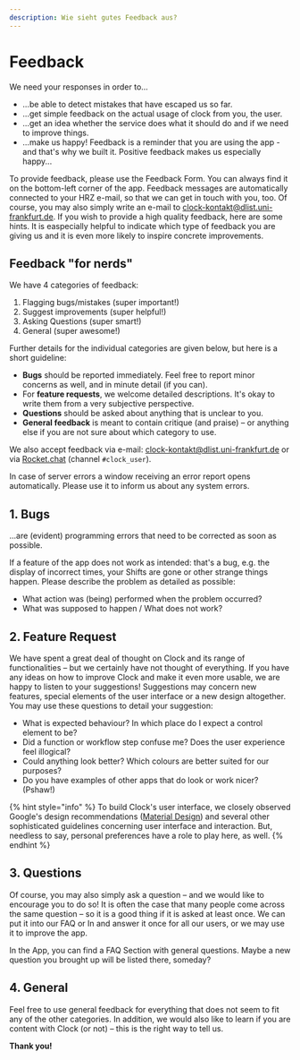 ```yaml
---
description: Wie sieht gutes Feedback aus?
---
```


# Feedback

We need your responses in order to...

- ...be able to detect mistakes that have escaped us so far.
- ...get simple feedback on the actual usage of clock from you, the user.
- ...get an idea whether the service does what it should do and if we need to improve things.
- ...make us happy! Feedback is a reminder that you are using the app - and that's why we built it. Positive feedback makes us especially happy...

To provide feedback, please use the Feedback Form. You can always find it on the bottom-left corner of the app. Feedback messages are automatically connected to your HRZ e-mail, so that we can get in touch with you, too.
Of course, you may also simply write an e-mail to [clock-kontakt@dlist.uni-frankfurt.de](mailto:clock-kontakt@dlist.uni-frankfurt.de).
If you wish to provide a high quality feedback, here are some hints. It is easpecially helpful to indicate which type of feedback you are giving us and it is even more likely to inspire concrete improvements.

## Feedback "for nerds"

We have 4 categories of feedback:

1. Flagging bugs/mistakes (super important!)
2. Suggest improvements (super helpful!)
3. Asking Questions (super smart!)
4. General (super awesome!)

Further details for the individual categories are given below, but here is a short guideline:

- **Bugs** should be reported immediately. Feel free to report minor concerns as well, and in minute detail (if you can).
- For **feature requests**, we welcome detailed descriptions. It's okay to write them from a very subjective perspective.
- **Questions** should be asked about anything that is unclear to you.
- **General feedback** is meant to contain critique (and praise) – or anything else if you are not sure about which category to use.

We also accept feedback via e-mail: [clock-kontakt@dlist.uni-frankfurt.de](mailto:clock-kontakt@dlist.uni-frankfurt.de) or via [Rocket.chat](https://chat.studiumdigitale.uni-frankfurt.de/channel/clock_user) (channel `#clock_user`).

In case of server errors a window receiving an error report opens automatically. Please use it to inform us about any system errors.

## 1. Bugs

...are (evident) programming errors that need to be corrected as soon as possible.

If a feature of the app does not work as intended: that's a bug, e.g. the display of incorrect times, your Shifts are gone or other strange things happen.
Please describe the problem as detailed as possible:

- What action was (being) performed when the problem occurred?
- What was supposed to happen / What does not work?

## 2. Feature Request

We have spent a great deal of thought on Clock and its range of functionalities – but we certainly have not thought of everything.
If you have any ideas on how to improve Clock and make it even more usable, we are happy to listen to your suggestions! Suggestions may concern new features, special elements of the user interface or a new design altogether. You may use these questions to detail your suggestion:

- What is expected behaviour? In which place do I expect a control element to be?
- Did a function or workflow step confuse me? Does the user experience feel illogical?
- Could anything look better? Which colours are better suited for our purposes?
- Do you have examples of other apps that do look or work nicer? (Pshaw!)

{% hint style="info" %} To build Clock's user interface, we closely observed Google's design recommendations \([Material Design](https://github.com/ClockGU/handbook/tree/c6a3efe17c130c71ac14b67706cb399e4d331dfb/en/about.md#Design)\) and several other sophisticated guidelines concerning user interface and interaction. But, needless to say, personal preferences have a role to play here, as well. {% endhint %}

## 3. Questions

Of course, you may also simply ask a question – and we would like to encourage you to do so! It is often the case that many people come across the same question – so it is a good thing if it is asked at least once. We can put it into our FAQ or In and answer it once for all our users, or we may use it to improve the app.

In the App, you can find a FAQ Section with general questions. Maybe a new question you brought up will be listed there, someday?

## 4. General

Feel free to use general feedback for everything that does not seem to fit any of the other categories. In addition, we would also like to learn if you are content with Clock (or not) – this is the right way to tell us.

**Thank you!**
